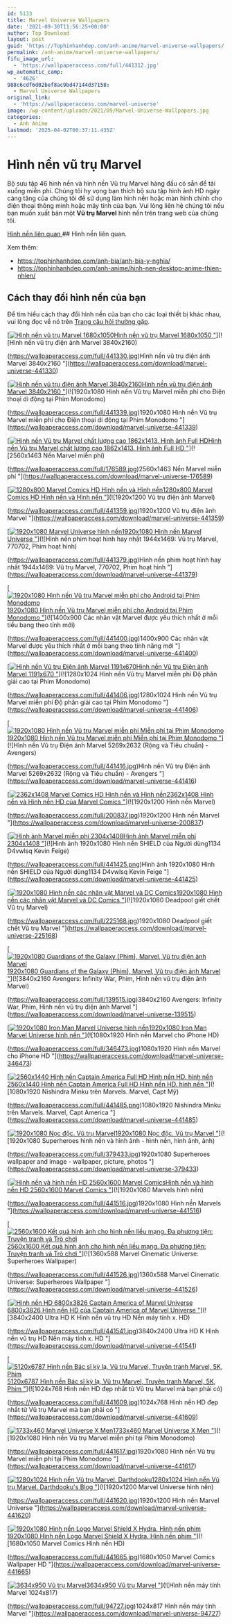 ```yaml
---
id: 5133
title: Marvel Universe Wallpapers
date: '2021-09-30T11:56:25+00:00'
author: Top Download
layout: post
guid: 'https://Tophinhanhdep.com/anh-anime/marvel-universe-wallpapers/'
permalink: /anh-anime/marvel-universe-wallpapers/
fifu_image_url:
  - 'https://wallpaperaccess.com/full/441312.jpg'
wp_automatic_camp:
  - '4626'
988c6cdf6d02bef8ac9bd47144d37158:
  - Marvel Universe Wallpapers
original_link:
  - 'https://wallpaperaccess.com/marvel-universe'
image: /wp-content/uploads/2021/09/Marvel-Universe-Wallpapers.jpg
categories:
  - Ảnh Anime
lastmod: '2025-04-02T00:37:11.435Z'
---
```

# Hình nền vũ trụ Marvel

Bộ sưu tập 46 hình nền và hình nền Vũ trụ Marvel hàng đầu có sẵn để tải xuống miễn phí. Chúng tôi hy vọng bạn thích bộ sưu tập hình ảnh HD ngày càng tăng của chúng tôi để sử dụng làm hình nền hoặc màn hình chính cho điện thoại thông minh hoặc máy tính của bạn. Vui lòng liên hệ chúng tôi nếu bạn muốn xuất bản một **Vũ trụ Marvel** hình nền trên trang web của chúng tôi.

[Hình nền liên quan ](#related) ## Hình nền liên quan.

   
 Xem thêm:

   
- <https://tophinhanhdep.com/anh-bia/anh-bia-y-nghia/>
- <https://tophinhanhdep.com/anh-anime/hinh-nen-desktop-anime-thien-nhien/>

## Cách thay đổi hình nền của bạn

Để tìm hiểu cách thay đổi hình nền của bạn cho các loại thiết bị khác nhau, vui lòng đọc về nó trên [Trang câu hỏi thường gặp](https://tophinhanhdep.com/faq/).

  
[[![Hình nền vũ trụ Marvel 1680x1050](https://wallpaperaccess.com/full/441312.jpg)Hình nền vũ trụ Marvel 1680x1050 "](https://wallpaperaccess.com/download/marvel-universe-441312)](![Hình nền vũ trụ điện ảnh Marvel 3840x2160)

(https://wallpaperaccess.com/full/441330.jpg)Hình nền vũ trụ điện ảnh Marvel 3840x2160 "](https://wallpaperaccess.com/download/marvel-universe-441330)

[[![Hình nền vũ trụ điện ảnh Marvel 3840x2160](https://wallpaperaccess.com/full/342047.jpg)Hình nền vũ trụ điện ảnh Marvel 3840x2160 "](https://wallpaperaccess.com/download/marvel-universe-342047)](![1920x1080 Hình nền Vũ trụ Marvel miễn phí cho Điện thoại di động tại Phim Monodomo)

(https://wallpaperaccess.com/full/441339.jpg)1920x1080 Hình nền Vũ trụ Marvel miễn phí cho Điện thoại di động tại Phim Monodomo "](https://wallpaperaccess.com/download/marvel-universe-441339)

[[![Hình nền Vũ trụ Marvel chất lượng cao 1862x1413.  Hình ảnh Full HD](https://wallpaperaccess.com/full/441349.jpg)Hình nền Vũ trụ Marvel chất lượng cao 1862x1413. Hình ảnh Full HD "](https://wallpaperaccess.com/download/marvel-universe-441349)](![2560x1463 Nền Marvel miễn phí)

(https://wallpaperaccess.com/full/176589.jpg)2560x1463 Nền Marvel miễn phí "](https://wallpaperaccess.com/download/marvel-universe-176589)

[[![1280x800 Marvel Comics HD Hình nền và Hình nền](https://wallpaperaccess.com/full/94664.jpg)1280x800 Marvel Comics HD Hình nền và Hình nền "](https://wallpaperaccess.com/download/marvel-universe-94664)](![1920x1200 Vũ trụ điện ảnh Marvel)

(https://wallpaperaccess.com/full/441359.jpg)1920x1200 Vũ trụ điện ảnh Marvel "](https://wallpaperaccess.com/download/marvel-universe-441359)

[[![1920x1080 Marvel Universe hình nền](https://wallpaperaccess.com/full/441370.jpg)1920x1080 Hình nền Marvel Universe "](https://wallpaperaccess.com/download/marvel-universe-441370)](![Hình nền phim hoạt hình hay nhất 1944x1469: Vũ trụ Marvel, 770702, Phim hoạt hình)

(https://wallpaperaccess.com/full/441379.jpg)Hình nền phim hoạt hình hay nhất 1944x1469: Vũ trụ Marvel, 770702, Phim hoạt hình "](https://wallpaperaccess.com/download/marvel-universe-441379)

[[![1920x1080 Hình nền Vũ trụ Marvel miễn phí cho Android tại Phim Monodomo](https://wallpaperaccess.com/full/441396.jpg)1920x1080 Hình nền Vũ trụ Marvel miễn phí cho Android tại Phim Monodomo "](https://wallpaperaccess.com/download/marvel-universe-441396)](![1400x900 Các nhân vật Marvel được yêu thích nhất ở mỗi tiểu bang theo tính mới)

(https://wallpaperaccess.com/full/441400.jpg)1400x900 Các nhân vật Marvel được yêu thích nhất ở mỗi bang theo tính năng mới "](https://wallpaperaccess.com/download/marvel-universe-441400)

[[![Hình nền Vũ trụ Điện ảnh Marvel 1191x670](https://wallpaperaccess.com/full/441403.jpg)Hình nền Vũ trụ Điện ảnh Marvel 1191x670 "](https://wallpaperaccess.com/download/marvel-universe-441403)](![1280x1024 Hình nền Vũ trụ Marvel miễn phí Độ phân giải cao tại Phim Monodomo)

(https://wallpaperaccess.com/full/441406.jpg)1280x1024 Hình nền Vũ trụ Marvel miễn phí Độ phân giải cao tại Phim Monodomo "](https://wallpaperaccess.com/download/marvel-universe-441406)

[[![1920x1080 Hình nền Vũ trụ Marvel miễn phí Miễn phí tại Phim Monodomo](https://wallpaperaccess.com/full/441407.jpg)1920x1080 Hình nền Vũ trụ Marvel miễn phí Miễn phí tại Phim Monodomo "](https://wallpaperaccess.com/download/marvel-universe-441407)](![Hình nền Vũ trụ Điện ảnh Marvel 5269x2632 (Rộng và Tiêu chuẩn) - Avengers)

(https://wallpaperaccess.com/full/441416.jpg)Hình nền Vũ trụ Điện ảnh Marvel 5269x2632 (Rộng và Tiêu chuẩn) - Avengers "](https://wallpaperaccess.com/download/marvel-universe-441416)

[[![2362x1408 Marvel Comics HD Hình nền và Hình nền](https://wallpaperaccess.com/full/171041.jpg)2362x1408 Hình nền và Hình nền HD của Marvel Comics "](https://wallpaperaccess.com/download/marvel-universe-171041)](![1920x1200 Hình nền Marvel)

(https://wallpaperaccess.com/full/200837.jpg)1920x1200 Hình nền Marvel "](https://wallpaperaccess.com/download/marvel-universe-200837)

[[![Hình ảnh Marvel miễn phí 2304x1408](https://wallpaperaccess.com/full/45795.jpg)Hình ảnh Marvel miễn phí 2304x1408 "](https://wallpaperaccess.com/download/marvel-universe-45795)](![Hình ảnh 1920x1080 Hình nền SHIELD của Người dùng1134 D4vwlsq Kevin Feige)

(https://wallpaperaccess.com/full/441425.png)Hình ảnh 1920x1080 Hình nền SHIELD của Người dùng1134 D4vwlsq Kevin Feige "](https://wallpaperaccess.com/download/marvel-universe-441425)

[[![1920x1080 Hình nền các nhân vật Marvel và DC Comics](https://wallpaperaccess.com/full/441431.jpg)1920x1080 Hình nền các nhân vật Marvel và DC Comics "](https://wallpaperaccess.com/download/marvel-universe-441431)](![1920x1080 Deadpool giết chết Vũ trụ Marvel)

(https://wallpaperaccess.com/full/225168.jpg)1920x1080 Deadpool giết chết Vũ trụ Marvel "](https://wallpaperaccess.com/download/marvel-universe-225168)

[[![1920x1080 Guardians of the Galaxy (Phim), Marvel, Vũ trụ điện ảnh Marvel](https://wallpaperaccess.com/full/441441.jpg)1920x1080 Guardians of the Galaxy (Phim), Marvel, Vũ trụ điện ảnh Marvel "](https://wallpaperaccess.com/download/marvel-universe-441441)](![3840x2160 Avengers: Infinity War, Phim, Hình nền vũ trụ điện ảnh Marvel)

(https://wallpaperaccess.com/full/139515.jpg)3840x2160 Avengers: Infinity War, Phim, Hình nền vũ trụ điện ảnh Marvel "](https://wallpaperaccess.com/download/marvel-universe-139515)

[[![1920x1080 Iron Man Marvel Universe hình nền](https://wallpaperaccess.com/full/441457.jpg)1920x1080 Iron Man Marvel Universe hình nền "](https://wallpaperaccess.com/download/marvel-universe-441457)](![1080x1920 Hình nền Marvel cho iPhone HD)

(https://wallpaperaccess.com/full/346473.jpg)1080x1920 Hình nền Marvel cho iPhone HD "](https://wallpaperaccess.com/download/marvel-universe-346473)

[[![2560x1440 Hình nền Captain America Full HD Hình nền HD.  hình nền](https://wallpaperaccess.com/full/441484.jpg)2560x1440 Hình nền Captain America Full HD Hình nền HD. hình nền "](https://wallpaperaccess.com/download/marvel-universe-441484)](![1080x1920 Nishindra Minku trên Marvels.  Marvel, Capt Mỹ)

(https://wallpaperaccess.com/full/441485.png)1080x1920 Nishindra Minku trên Marvels. Marvel, Capt America "](https://wallpaperaccess.com/download/marvel-universe-441485)

[[![1920x1080 Nọc độc.  Vũ trụ Marvel](https://wallpaperaccess.com/full/441492.jpg)1920x1080 Nọc độc. Vũ trụ Marvel "](https://wallpaperaccess.com/download/marvel-universe-441492)](![1920x1080 Superheroes hình nền và hình ảnh - hình nền, hình ảnh, ảnh)

(https://wallpaperaccess.com/full/379433.jpg)1920x1080 Superheroes wallpaper and image - wallpaper, picture, photos "](https://wallpaperaccess.com/download/marvel-universe-379433)

[[![Hình nền và hình nền HD 2560x1600 Marvel Comics](https://wallpaperaccess.com/full/191591.jpg)Hình nền và hình nền HD 2560x1600 Marvel Comics "](https://wallpaperaccess.com/download/marvel-universe-191591)](![1920x1080 Marvels hình nền)

(https://wallpaperaccess.com/full/441516.jpg)1920x1080 Hình nền Marvels "](https://wallpaperaccess.com/download/marvel-universe-441516)

[[![2560x1600 Kết quả hình ảnh cho hình nền liều mạng.  Đa phương tiện: Truyện tranh và Trò chơi](https://wallpaperaccess.com/full/152861.jpg)2560x1600 Kết quả hình ảnh cho hình nền liều mạng. Đa phương tiện: Truyện tranh và Trò chơi "](https://wallpaperaccess.com/download/marvel-universe-152861)](![1360x588 Marvel Cinematic Universe: Superheroes Wallpaper)

(https://wallpaperaccess.com/full/441526.jpg)1360x588 Marvel Cinematic Universe: Superheroes Wallpaper "](https://wallpaperaccess.com/download/marvel-universe-441526)

[[![Hình nền HD 6800x3826 Captain America of Marvel Universe](https://wallpaperaccess.com/full/441535.jpg)6800x3826 Hình nền HD của Captain America of Marvel Universe "](https://wallpaperaccess.com/download/marvel-universe-441535)](![3840x2400 Ultra HD K Hình nền vũ trụ HD Nền máy tính x.  HD)

(https://wallpaperaccess.com/full/441541.jpg)3840x2400 Ultra HD K Hình nền vũ trụ HD Nền máy tính x. HD "](https://wallpaperaccess.com/download/marvel-universe-441541)

[[![5120x6787 Hình nền Bác sĩ kỳ lạ, Vũ trụ Marvel, Truyện tranh Marvel, 5K, Phim](https://wallpaperaccess.com/full/441555.jpg)5120x6787 Hình nền Bác sĩ kỳ lạ, Vũ trụ Marvel, Truyện tranh Marvel, 5K, Phim "](https://wallpaperaccess.com/download/marvel-universe-441555)](![1024x768 Hình nền HD đẹp nhất từ ​​Vũ trụ Marvel mà bạn phải có)

(https://wallpaperaccess.com/full/441609.jpg)1024x768 Hình nền HD đẹp nhất từ ​​Vũ trụ Marvel mà bạn phải có "](https://wallpaperaccess.com/download/marvel-universe-441609)

[[![1733x460 Marvel Universe X Men](https://wallpaperaccess.com/full/441611.jpg)1733x460 Marvel Universe X Men "](https://wallpaperaccess.com/download/marvel-universe-441611)](![1920x1080 Hình nền Vũ trụ Marvel miễn phí tại Phim Monodomo)

(https://wallpaperaccess.com/full/441617.jpg)1920x1080 Hình nền Vũ trụ Marvel miễn phí tại Phim Monodomo "](https://wallpaperaccess.com/download/marvel-universe-441617)

[[![1280x1024 Hình nền Vũ trụ Marvel.  Darthdooku](https://wallpaperaccess.com/full/441619.jpg)1280x1024 Hình nền Vũ trụ Marvel. Darthdooku's Blog "](https://wallpaperaccess.com/download/marvel-universe-441619)](![1920x1200 Marvel Universe hình nền)

(https://wallpaperaccess.com/full/441620.jpg)1920x1200 Hình nền Marvel Universe "](https://wallpaperaccess.com/download/marvel-universe-441620)

[[![1920x1080 Hình nền Logo Marvel Shield X Hydra.  Hình nền phim](https://wallpaperaccess.com/full/441664.png)1920x1080 Hình nền Logo Marvel Shield X Hydra. Hình nền phim "](https://wallpaperaccess.com/download/marvel-universe-441664)](![1680x1050 Marvel Comics Hình nền HD)

(https://wallpaperaccess.com/full/441665.jpg)1680x1050 Marvel Comics Wallpaper HD "](https://wallpaperaccess.com/download/marvel-universe-441665)

[[![3634x950 Vũ trụ Marvel](https://wallpaperaccess.com/full/441670.png)3634x950 Vũ trụ Marvel "](https://wallpaperaccess.com/download/marvel-universe-441670)](![Hình nền máy tính Marvel 1024x817)

(https://wallpaperaccess.com/full/94727.jpg)1024x817 Hình nền máy tính Marvel "](https://wallpaperaccess.com/download/marvel-universe-94727)
